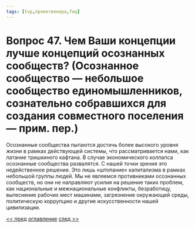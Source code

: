 ```yaml
---
tags: [tvp,проектвенера,faq]
---
```

# Вопрос 47. Чем Ваши концепции лучше концепций осознанных сообществ? (Осознанное сообщество — небольшое сообщество единомышленников, сознательно собравшихся для создания совместного поселения — прим. пер.)

Осознанные сообщества пытаются достичь более высокого уровня жизни в рамках действующей системы, что рассматривается нами, как латание тришкиного кафтана. В случае экономического коллапса осознанные сообщества развалятся. С нашей точки зрения это недейственное решение. Это лишь «штопание» капитализма в рамках небольшой группы людей. Мы не являемся противниками осознанных сообществ, но они не направляют усилия на решение таких проблем, как национальные и межнациональные конфликты, безработицу, вытеснение рабочих мест машинами, загрязнение окружающей среды, политическую коррупцию и другие искусственности нашей цивилизации.

[<< пред](Вопрос%2046.%20Интересно,%20что%20вы%20думаете%20о%20проблеме%20автомобильных%20аварий.md) [оглавление](FAQ%20%D0%BF%D0%BE%20%D0%BF%D1%80%D0%BE%D0%B5%D0%BA%D1%82%D1%83%20%C2%AB%D0%92%D0%B5%D0%BD%D0%B5%D1%80%D0%B0%C2%BB.md) [след >>](Вопрос%2048.%20Каким%20образом%20будет%20осуществляться%20справедливое%20распределение%20ресурсов.md)
